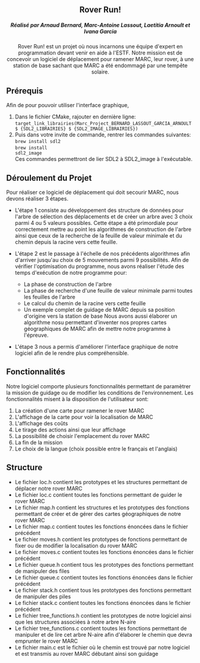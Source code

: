 <a name="readme-top"></a>
<div align="center">
  <a href="https://github.com/Arnaud-Bnd/Marc_Project_BERNARD_LASSOUT_GARCIA_ARNOULT"></a>

<h2 align="center">Rover Run!</h2>
<h5 align="center">Réalisé par Arnaud Bernard, Marc-Antoine Lassout, Laetitia Arnoult et Ivana Garcia</h5>

<p align="center">
    Rover Run! est un projet où nous incarnons une équipe d'expert en programmation devant venir en aide à l'ESTF. Notre mission est de concevoir un logiciel de déplacement pour ramener MARC, leur rover, à une station de base sachant que MARC a été endommagé par une tempête solaire.
</p>
</div>

## Prérequis
Afin de pour pouvoir utiliser l'interface graphique, 
<br>
1. Dans le fichier CMake, rajouter en dernière ligne:<br><code>target_link_librairies(Marc_Project_BERNARD_LASSOUT_GARCIA_ARNOULT $ {SDL2_LIBRAIRIES} $ {SDL2_IMAGE_LIBRAIRIES})</code>
2. Puis dans votre invite de commande, rentrer les commandes suivantes:<br><code>brew install sdl2</code><br><code>brew install sdl2_image</code>
<br>Ces commandes permettront de lier SDL2 à SDL2_image à l'exécutable.

## Déroulement du Projet
Pour réaliser ce logiciel de déplacement qui doit secourir MARC, nous devons réaliser 3 étapes.
- L'étape 1 consiste au développement des structure de données pour l'arbre de sélection des déplacements et de créer un arbre avec 3 choix parmi 4 ou 5 valeurs possibles. Cette étape a été primordiale pour correctement mettre au point les algorithmes de construction de l'arbre ainsi que ceux de la recherche de la feuille de valeur minimale  et du chemin depuis la racine vers cette feuille.

- L'étape 2 est le passage à l'échelle de nos précédents algorithmes afin d'arriver jusqu'au choix de 5 mouvements parmi 9 possibilités. Afin de vérifier l'optimisation du programme, nous avons réaliser l'étude des temps d'exécution de notre programme pour:
    - La phase de construction de l'arbre
    - La phase de recherche d'une feuille de valeur minimale parmi toutes les feuilles de l'arbre
    - Le calcul du chemin de la racine vers cette feuille
    - Un exemple complet de guidage de MARC depuis sa position d'origine vers la station de base
  Nous avons aussi élaborer un algorithme nosu permettant d'inventer nos propres cartes géographiques de MARC afin de mettre notre programme à l'épreuve.

- L'étape 3 nous a permis d'améliorer l'interface graphique de notre logiciel afin de le rendre plus compréhensible.

## Fonctionnalités
Notre logiciel comporte plusieurs fonctionnalités permettant de paramètrer la mission de guidage ou de modifier les conditions de l'environnement. Les fonctionnalités misent à la disposition de l'utilisateur sont:
1. La création d'une carte pour ramener le rover MARC
2. L'affichage de la carte pour voir la localisation de MARC
3. L'affichage des coûts
4. Le tirage des actions ainsi que leur affichage
5. La possibilité de choisir l'emplacement du rover MARC
6. La fin de la mission
7. Le choix de la langue (choix possible entre le français et l'anglais)

## Structure
- Le fichier loc.h contient les prototypes et les structures permettant de déplacer notre rover MARC
- Le fichier loc.c contient toutes les fonctions permettant de guider le rover MARC
- Le fichier map.h contient les structures et les prototypes des fonctions permettant de créer et de gérer des cartes géographiques de notre rover MARC
- Le fichier map.c contient toutes les fonctions énoncées dans le fichier précédent
- Le fichier moves.h contient les prototypes de fonctions permettant de fixer ou de modifier la localisation du rover MARC
- Le fichier moves.c contient toutes les fonctions énoncées dans le fichier précédent
- Le fichier queue.h contient tous les prototypes des fonctions permettant de manipuler des files
- Le fichier queue.c contient toutes les fonctions énoncées dans le fichier précédent
- Le fichier stack.h contient tous les prototypes des fonctions permettant de manipuler des piles
- Le fichier stack.c contient toutes les fonctions énoncées dans le fichier précédent
- Le fichier tree_functions.h contient les prototypes de notre logiciel ainsi que les structures associées à notre arbre N-aire
- Le fichier tree_functions.c contient toutes les fonctions permettant de manipuler et de lire cet arbre N-aire afin d'élaborer le chemin que devra emprunter le rover MARC
- Le fichier main.c est le fichier où le chemin est trouvé par notre logiciel et est transmis au rover MARC débutant ainsi son guidage
